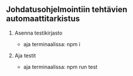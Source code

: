 ## Johdatusohjelmointiin tehtävien automaattitarkistus

1. Asenna testikirjasto
    - aja terminaalissa: npm i

2. Aja testit
    - aja terminaalissa: npm run test


